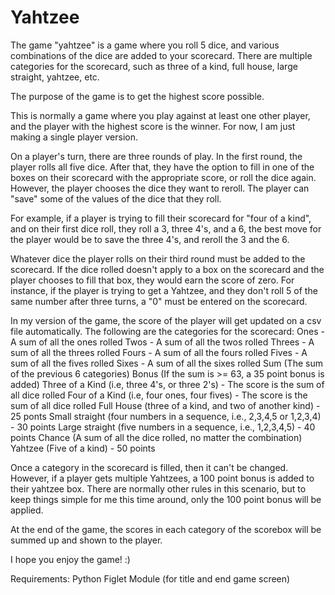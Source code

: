 # Yahtzee

The game "yahtzee" is a game where you roll 5 dice, and various combinations of the dice are added to your scorecard. There are multiple categories for the scorecard, such as three of a kind, full house, large straight, yahtzee, etc. 

The purpose of the game is to get the highest score possible. 

This is normally a game where you play against at least one other player, and the player with the highest score is the winner. For now, I am just making a single player version. 

On a player's turn, there are three rounds of play. In the first round, the player rolls all five dice. After that, they have the option to fill in one of the boxes on their scorecard with the appropriate score, or roll the dice again. However, the player chooses the dice they want to reroll. The player can "save" some of the values of the dice that they roll. 

For example, if a player is trying to fill their scorecard for "four of a kind", and on their first dice roll, they roll a 3, three 4's, and a 6, the best move for the player would be to save the three 4's, and reroll the 3 and the 6. 

Whatever dice the player rolls on their third round must be added to the scorecard. If the dice rolled doesn't apply to a box on the scorecard and the player chooses to fill that box, they would earn the score of zero. For instance, if the player is trying to get a Yahtzee, and they don't roll 5 of the same number after three turns, a "0" must be entered on the scorecard.

In my version of the game, the score of the player will get updated on a csv file automatically. The following are the categories for the scorecard:
Ones  -  A sum of all the ones rolled
Twos  - A sum of all the twos rolled
Threes  - A sum of all the threes rolled
Fours - A sum of all the fours rolled
Fives - A sum of all the fives rolled
Sixes - A sum of all the sixes rolled
Sum  (The sum of the previous 6 categories)
Bonus (If the sum is >= 63, a 35 point bonus is added)
Three of a Kind (i.e, three 4's, or three 2's)  - The score is the sum of all dice rolled
Four of a Kind (i.e, four ones, four fives)  - The score is the sum of all dice rolled 
Full House (three of a kind, and two of another kind)  -  25 ponts
Small straight (four numbers in a sequence, i.e., 2,3,4,5  or  1,2,3,4)  -  30 points 
Large straight (five numbers in a sequence, i.e., 1,2,3,4,5)  -  40 points 
Chance (A sum of all the dice rolled, no matter the combination)
Yahtzee (Five of a kind)  -  50 points

Once a category in the scorecard is filled, then it can't be changed. However, if a player gets multiple Yahtzees, a 100 point bonus is added to their yahtzee box. There are normally other rules in this scenario, but to keep things simple for me this time around, only the 100 point bonus will be applied. 

At the end of the game, the scores in each category of the scorebox will be summed up and shown to the player. 

I hope you enjoy the game! :)

Requirements:
Python
Figlet Module (for title and end game screen) 

